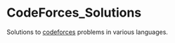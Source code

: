 CodeForces_Solutions
====================

Solutions to [codeforces](codeforces.com) problems in various languages.
